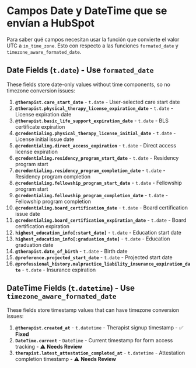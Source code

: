 # Campos Date y DateTime que se envían a HubSpot

Para saber qué campos necesitan usar la función que convierte el valor UTC a `in_time_zone`. Esto con respecto a las funciones `formated_date` y `timezone_aware_formated_date`.

## Date Fields (`t.date`) - Use `formated_date`

These fields store date-only values without time components, so no timezone conversion issues:

1. **`@therapist.care_start_date`** - `t.date` - User-selected care start date
2. **`@therapist.physical_therapy_license_expiration_date`** - `t.date` - License expiration date
3. **`@therapist.basic_life_support_expiration_date`** - `t.date` - BLS certificate expiration
4. **`@credentialing.physical_therapy_license_initial_date`** - `t.date` - License initial issue date
5. **`@credentialing.direct_access_expiration`** - `t.date` - Direct access license expiration
6. **`@credentialing.residency_program_start_date`** - `t.date` - Residency program start
7. **`@credentialing.residency_program_completion_date`** - `t.date` - Residency program completion
8. **`@credentialing.fellowship_program_start_date`** - `t.date` - Fellowship program start
9. **`@credentialing.fellowship_program_completion_date`** - `t.date` - Fellowship program completion
10. **`@credentialing.board_certification_date`** - `t.date` - Board certification issue date
11. **`@credentialing.board_certification_expiration_date`** - `t.date` - Board certification expiration
12. **`highest_education_info[:start_date]`** - `t.date` - Education start date
13. **`highest_education_info[:graduation_date]`** - `t.date` - Education graduation date
14. **`@therapist.date_of_birth`** - `t.date` - Birth date
15. **`@preference.projected_start_date`** - `t.date` - Projected start date
16. **`@professional_history.malpractice_liability_insurance_expiration_date`** - `t.date` - Insurance expiration

## DateTime Fields (`t.datetime`) - Use `timezone_aware_formated_date`

These fields store timestamp values that can have timezone conversion issues:

1. **`@therapist.created_at`** - `t.datetime` - Therapist signup timestamp - ✅ **Fixed**
2. **`DateTime.current`** - `DateTime` - Current timestamp for form access tracking - ⚠️ **Needs Review**
3. **`therapist.latest_attestation_completed_at`** - `t.datetime` - Attestation completion timestamp - ⚠️ **Needs Review**

